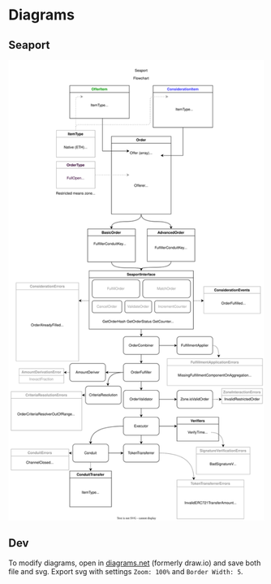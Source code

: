 # Diagrams

## Seaport

![Seaport diagram](./Seaport.drawio.svg)

## Dev

To modify diagrams, open in [diagrams.net](https://diagrams.net) (formerly draw.io) and save both file and svg. Export svg with settings `Zoom: 100%` and `Border Width: 5`.